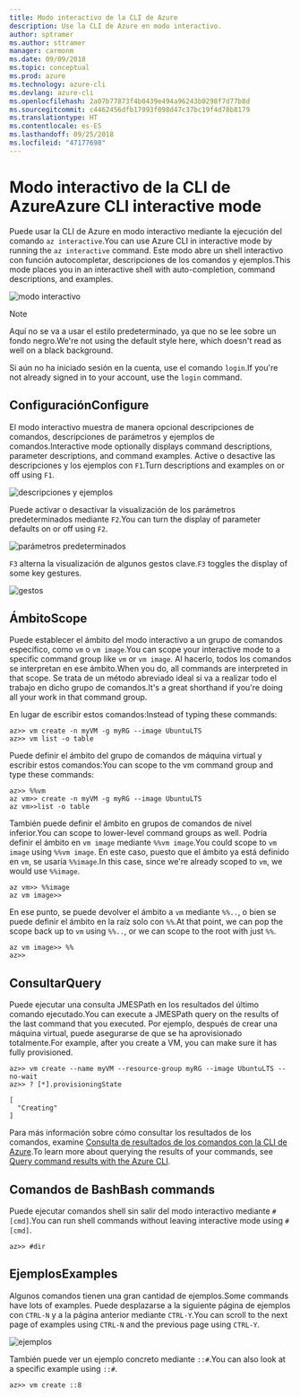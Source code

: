 ```yaml
---
title: Modo interactivo de la CLI de Azure
description: Use la CLI de Azure en modo interactivo.
author: sptramer
ms.author: sttramer
manager: carmonm
ms.date: 09/09/2018
ms.topic: conceptual
ms.prod: azure
ms.technology: azure-cli
ms.devlang: azure-cli
ms.openlocfilehash: 2a07b77873f4b0439e494a96243b0298f7d77b8d
ms.sourcegitcommit: c4462456dfb17993f098d47c37bc19f4d78b8179
ms.translationtype: HT
ms.contentlocale: es-ES
ms.lasthandoff: 09/25/2018
ms.locfileid: "47177698"
---
```

# <a name="azure-cli-interactive-mode"></a><span data-ttu-id="99337-103">Modo interactivo de la CLI de Azure</span><span class="sxs-lookup"><span data-stu-id="99337-103">Azure CLI interactive mode</span></span>

<span data-ttu-id="99337-104">Puede usar la CLI de Azure en modo interactivo mediante la ejecución del comando `az interactive`.</span><span class="sxs-lookup"><span data-stu-id="99337-104">You can use Azure CLI in interactive mode by running the `az interactive` command.</span></span>
<span data-ttu-id="99337-105">Este modo abre un shell interactivo con función autocompletar, descripciones de los comandos y ejemplos.</span><span class="sxs-lookup"><span data-stu-id="99337-105">This mode places you in an interactive shell with auto-completion, command descriptions, and examples.</span></span>

![modo interactivo](./media/interactive-azure-cli/webapp-create.png)

> [!NOTE]
> <span data-ttu-id="99337-107">Aquí no se va a usar el estilo predeterminado, ya que no se lee sobre un fondo negro.</span><span class="sxs-lookup"><span data-stu-id="99337-107">We're not using the default style here, which doesn't read as well on a black background.</span></span>

<span data-ttu-id="99337-108">Si aún no ha iniciado sesión en la cuenta, use el comando `login`.</span><span class="sxs-lookup"><span data-stu-id="99337-108">If you're not already signed in to your account, use the `login` command.</span></span>

## <a name="configure"></a><span data-ttu-id="99337-109">Configuración</span><span class="sxs-lookup"><span data-stu-id="99337-109">Configure</span></span>

<span data-ttu-id="99337-110">El modo interactivo muestra de manera opcional descripciones de comandos, descripciones de parámetros y ejemplos de comandos.</span><span class="sxs-lookup"><span data-stu-id="99337-110">Interactive mode optionally displays command descriptions, parameter descriptions, and command examples.</span></span>
<span data-ttu-id="99337-111">Active o desactive las descripciones y los ejemplos con `F1`.</span><span class="sxs-lookup"><span data-stu-id="99337-111">Turn descriptions and examples on or off using `F1`.</span></span>

![descripciones y ejemplos](./media/interactive-azure-cli/descriptions-and-examples.png)

<span data-ttu-id="99337-113">Puede activar o desactivar la visualización de los parámetros predeterminados mediante `F2`.</span><span class="sxs-lookup"><span data-stu-id="99337-113">You can turn the display of parameter defaults on or off using `F2`.</span></span>

![parámetros predeterminados](./media/interactive-azure-cli/defaults.png)

<span data-ttu-id="99337-115">`F3` alterna la visualización de algunos gestos clave.</span><span class="sxs-lookup"><span data-stu-id="99337-115">`F3` toggles the display of some key gestures.</span></span>

![gestos](./media/interactive-azure-cli/gestures.png)

## <a name="scope"></a><span data-ttu-id="99337-117">Ámbito</span><span class="sxs-lookup"><span data-stu-id="99337-117">Scope</span></span>

<span data-ttu-id="99337-118">Puede establecer el ámbito del modo interactivo a un grupo de comandos específico, como `vm` o `vm image`.</span><span class="sxs-lookup"><span data-stu-id="99337-118">You can scope your interactive mode to a specific command group like `vm` or `vm image`.</span></span>
<span data-ttu-id="99337-119">Al hacerlo, todos los comandos se interpretan en ese ámbito.</span><span class="sxs-lookup"><span data-stu-id="99337-119">When you do, all commands are interpreted in that scope.</span></span>
<span data-ttu-id="99337-120">Se trata de un método abreviado ideal si va a realizar todo el trabajo en dicho grupo de comandos.</span><span class="sxs-lookup"><span data-stu-id="99337-120">It's a great shorthand if you're doing all your work in that command group.</span></span>

<span data-ttu-id="99337-121">En lugar de escribir estos comandos:</span><span class="sxs-lookup"><span data-stu-id="99337-121">Instead of typing these commands:</span></span>

```azurecli
az>> vm create -n myVM -g myRG --image UbuntuLTS
az>> vm list -o table
```

<span data-ttu-id="99337-122">Puede definir el ámbito del grupo de comandos de máquina virtual y escribir estos comandos:</span><span class="sxs-lookup"><span data-stu-id="99337-122">You can scope to the vm command group and type these commands:</span></span>

```azurecli
az>> %%vm
az vm>> create -n myVM -g myRG --image UbuntuLTS
az vm>>list -o table
```

<span data-ttu-id="99337-123">También puede definir el ámbito en grupos de comandos de nivel inferior.</span><span class="sxs-lookup"><span data-stu-id="99337-123">You can scope to lower-level command groups as well.</span></span>
<span data-ttu-id="99337-124">Podría definir el ámbito en `vm image` mediante `%%vm image`.</span><span class="sxs-lookup"><span data-stu-id="99337-124">You could scope to `vm image` using `%%vm image`.</span></span>
<span data-ttu-id="99337-125">En este caso, puesto que el ámbito ya está definido en `vm`, se usaría `%%image`.</span><span class="sxs-lookup"><span data-stu-id="99337-125">In this case, since we're already scoped to `vm`, we would use `%%image`.</span></span>

```azurecli
az vm>> %%image
az vm image>>
```

<span data-ttu-id="99337-126">En ese punto, se puede devolver el ámbito a `vm` mediante `%%..`, o bien se puede definir el ámbito en la raíz solo con `%%`.</span><span class="sxs-lookup"><span data-stu-id="99337-126">At that point, we can pop the scope back up to `vm` using `%%..`, or we can scope to the root with just `%%`.</span></span>

```azurecli
az vm image>> %%
az>>
```

## <a name="query"></a><span data-ttu-id="99337-127">Consultar</span><span class="sxs-lookup"><span data-stu-id="99337-127">Query</span></span>

<span data-ttu-id="99337-128">Puede ejecutar una consulta JMESPath en los resultados del último comando ejecutado.</span><span class="sxs-lookup"><span data-stu-id="99337-128">You can execute a JMESPath query on the results of the last command that you executed.</span></span>
<span data-ttu-id="99337-129">Por ejemplo, después de crear una máquina virtual, puede asegurarse de que se ha aprovisionado totalmente.</span><span class="sxs-lookup"><span data-stu-id="99337-129">For example, after you create a VM, you can make sure it has fully provisioned.</span></span>

```azurecli
az>> vm create --name myVM --resource-group myRG --image UbuntuLTS --no-wait
az>> ? [*].provisioningState
```

```output
[
  "Creating"
]
```

<span data-ttu-id="99337-130">Para más información sobre cómo consultar los resultados de los comandos, examine [Consulta de resultados de los comandos con la CLI de Azure](query-azure-cli.md).</span><span class="sxs-lookup"><span data-stu-id="99337-130">To learn more about querying the results of your commands, see [Query command results with the Azure CLI](query-azure-cli.md).</span></span>

## <a name="bash-commands"></a><span data-ttu-id="99337-131">Comandos de Bash</span><span class="sxs-lookup"><span data-stu-id="99337-131">Bash commands</span></span>

<span data-ttu-id="99337-132">Puede ejecutar comandos shell sin salir del modo interactivo mediante `#[cmd]`.</span><span class="sxs-lookup"><span data-stu-id="99337-132">You can run shell commands without leaving interactive mode using `#[cmd]`.</span></span>

```azurecli
az>> #dir
```

## <a name="examples"></a><span data-ttu-id="99337-133">Ejemplos</span><span class="sxs-lookup"><span data-stu-id="99337-133">Examples</span></span>

<span data-ttu-id="99337-134">Algunos comandos tienen una gran cantidad de ejemplos.</span><span class="sxs-lookup"><span data-stu-id="99337-134">Some commands have lots of examples.</span></span>
<span data-ttu-id="99337-135">Puede desplazarse a la siguiente página de ejemplos con `CTRL-N` y a la página anterior mediante `CTRL-Y`.</span><span class="sxs-lookup"><span data-stu-id="99337-135">You can scroll to the next page of examples using `CTRL-N` and the previous page using `CTRL-Y`.</span></span>

![ejemplos](./media/interactive-azure-cli/examples.png)

<span data-ttu-id="99337-137">También puede ver un ejemplo concreto mediante `::#`.</span><span class="sxs-lookup"><span data-stu-id="99337-137">You can also look at a specific example using `::#`.</span></span>

```azurecli
az>> vm create ::8
```
